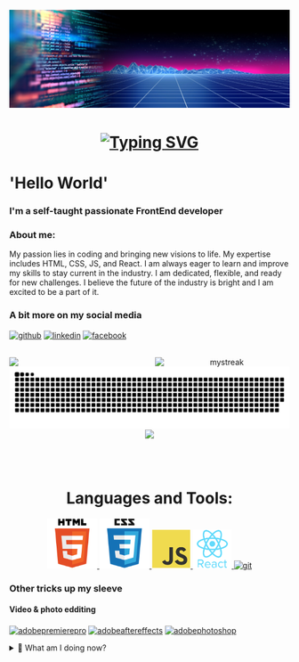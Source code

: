 ![Front-end Developer ](https://github.com/ArekeL/ArekeL/blob/main/github_banner.jpg)
<h1 align="center"><a align="center" href="https://git.io/typing-svg"><img  align="center" src="https://readme-typing-svg.demolab.com?font=Fira+Code&weight=500&pause=100&color=A830C6&width=435&lines=HI%2C+I+am+Arek+Lechnik;A+Front-end+Web+developer;Hungry+To+Learn+New+Things;Interested+To+Work+With+Team+" alt="Typing SVG" /></a></h1>

# 'Hello World'
### I'm a self-taught passionate FrontEnd developer

### About me:
<p>My passion lies in coding and bringing new visions to life. My expertise includes HTML, CSS, JS, and React. I am always eager to learn and improve my skills to stay current in the industry. I am dedicated, flexible, and ready for new challenges. I believe the future of the industry is bright and I am excited to be a part of it.</p>


### A bit more on my social media
[<img align="center" src='https://cdn.jsdelivr.net/npm/simple-icons@3.0.1/icons/github.svg' alt='github' height='50'>](https://github.com/ArekeL) [<img align="center" src='https://cdn.jsdelivr.net/npm/simple-icons@3.0.1/icons/linkedin.svg' alt='linkedin' height='50'>](https://www.linkedin.com/in/arek-el/) [<img align="center" src='https://cdn.jsdelivr.net/npm/simple-icons@3.0.1/icons/facebook.svg' alt='facebook' height='50'>](https://www.facebook.com/alechnik) 

<br />
<div width="90%" align="center">
<!-- align="left" width="47%" -->
<img align="left" width="46%" src="https://github-readme-stats.vercel.app/api?username=arekel&show_icons=true&theme=radical" />
<img align="right" width="48%"src="https://github-readme-streak-stats.herokuapp.com/?user=arekel&theme=radical" alt="mystreak"/>
</div>

<div align="center">
  <a href="https://1999azzar.github.io/1999AZZAR/">
  <img  src="https://github.com/1999AZZAR/1999AZZAR/blob/main/resources/img/grid-snake.svg"
       alt="snake" /></a>
<br />

<img width="40%" src="https://github-readme-stats.vercel.app/api/top-langs/?username=arekel&layout=compact" />
</div>


<br /><br />

<div width="100vw">
<h1 align="center">Languages and Tools:</h1>
<p align="center"> <a href="https://www.w3.org/html/" target="_blank" rel="noreferrer"> <img src="https://raw.githubusercontent.com/devicons/devicon/master/icons/html5/html5-original-wordmark.svg" alt="html5" width="90" height="90"/> </a><a href="https://www.w3schools.com/css/" target="_blank" rel="noreferrer"> <img src="https://raw.githubusercontent.com/devicons/devicon/master/icons/css3/css3-original-wordmark.svg" alt="css3" width="90" height="90"/> </a>   <a href="https://developer.mozilla.org/en-US/docs/Web/JavaScript" target="_blank" rel="noreferrer"> <img src="https://raw.githubusercontent.com/devicons/devicon/master/icons/javascript/javascript-original.svg" alt="javascript" width="70" height="70"/> </a>   <a href="https://reactjs.org/" target="_blank" rel="noreferrer"> <img src="https://raw.githubusercontent.com/devicons/devicon/master/icons/react/react-original-wordmark.svg" alt="react" width="70" height="70"/> </a>   <a href="https://git-scm.com/" target="_blank" rel="noreferrer"> <img src="https://www.vectorlogo.zone/logos/git-scm/git-scm-icon.svg" alt="git" width="70" height="70"/> </a> </p>
</div>

### Other tricks up my sleeve
#### Video & photo edditing

[<img align="center" src='https://cdn.jsdelivr.net/npm/simple-icons@3.0.1/icons/adobepremierepro.svg' alt='adobepremierepro' height='50'>](a)  [<img align="center" src='https://cdn.jsdelivr.net/npm/simple-icons@3.0.1/icons/adobeaftereffects.svg' alt='adobeaftereffects' height='50'>](a)  [<img align="center" src='https://cdn.jsdelivr.net/npm/simple-icons@3.0.1/icons/adobephotoshop.svg' alt='adobephotoshop' height='50'>](a)  


<details>
  <summary>🧮 What am I doing now?</summary>

- 🔭 I’m currently working on: web development support for a few projects. Development and implementation of code to monetize websites and mobile apps.
- 🌱 I’m currently learning: React and React Native are what I'm currently focusing on, but I'm already looking for further development.
- 👯 I am excited to collaborate with: a team where I can learn, grow, and enhance my skills...
- 📫 How to reach me: If you need me you will find me :) Try on social media :) 
- ⚡ Fun fact: Did you know that the iconic game Tetris was written in just two days by its creator, Alexey Pajitnov? :)

  </details>
  



